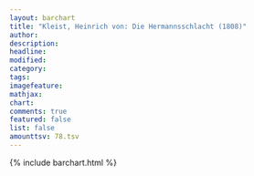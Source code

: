 ```yaml
---
layout: barchart
title: "Kleist, Heinrich von: Die Hermannsschlacht (1808)"
author:
description:
headline:
modified:
category:
tags:
imagefeature: 
mathjax: 
chart: 
comments: true
featured: false
list: false
amounttsv: 78.tsv
---
```

{% include barchart.html %}
